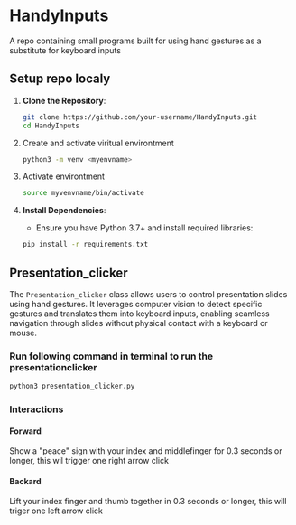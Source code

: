 # HandyInputs
A repo containing small programs built for using hand gestures as a substitute for keyboard inputs

## Setup repo localy
1. **Clone the Repository**:
   ```bash
   git clone https://github.com/your-username/HandyInputs.git
   cd HandyInputs
   ```
2. Create and activate viritual environtment
   ```bash
   python3 -m venv <myenvname>
   ```
3. Activate environtment
   ```bash
   source myvenvname/bin/activate
   ```
   
5. **Install Dependencies**:
   - Ensure you have Python 3.7+ and install required libraries:
   ```bash
   pip install -r requirements.txt
   ```

## Presentation_clicker
The `Presentation_clicker` class allows users to control presentation slides using hand gestures. It leverages computer vision to detect specific gestures and translates them into keyboard inputs, enabling seamless navigation through slides without physical contact with a keyboard or mouse.

### Run following command in terminal to run the presentationclicker
```bash
python3 presentation_clicker.py
```
### Interactions
#### Forward
Show a "peace" sign with your index and middlefinger for 0.3 seconds or longer, this wil trigger one right arrow click
#### Backard
Lift your index finger and thumb together in 0.3 seconds or longer, this will triger one left arrow click


